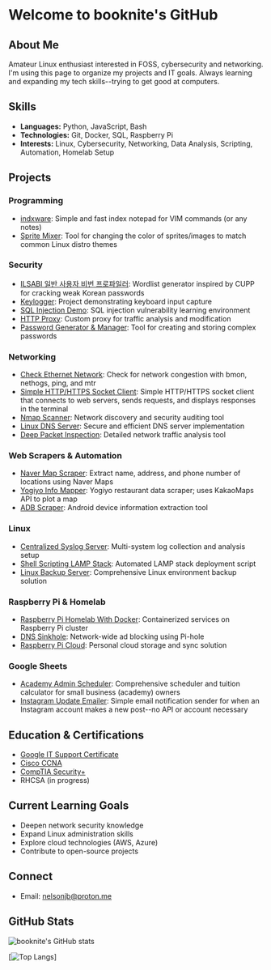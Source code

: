 # Welcome to booknite's GitHub

## About Me
Amateur Linux enthusiast interested in FOSS, cybersecurity and networking. I'm using this page to organize my projects and IT goals. Always learning and expanding my tech skills--trying to get good at computers.

## Skills
- **Languages:** Python, JavaScript, Bash
- **Technologies:** Git, Docker, SQL, Raspberry Pi
- **Interests:** Linux, Cybersecurity, Networking, Data Analysis, Scripting, Automation, Homelab Setup

## Projects

### Programming
- [indxware](https://github.com/booknite/indxware): Simple and fast index notepad for VIM commands (or any notes)
- [Sprite Mixer](https://github.com/booknite/sprite-mixer): Tool for changing the color of sprites/images to match common Linux distro themes

### Security
- [ILSABI 일반 사용자 비번 프로파일러](https://github.com/booknite/ilsabi): Wordlist generator inspired by CUPP for cracking weak Korean passwords
- [Keylogger](link-to-repo): Project demonstrating keyboard input capture
- [SQL Injection Demo](link-to-repo): SQL injection vulnerability learning environment
- [HTTP Proxy](link-to-repo): Custom proxy for traffic analysis and modification
- [Password Generator & Manager](link-to-repo): Tool for creating and storing complex passwords
  
### Networking
- [Check Ethernet Network](https://github.com/booknite/toolbox/blob/main/network/check-ethernet.md): Check for network congestion with bmon, nethogs, ping, and mtr
- [Simple HTTP/HTTPS Socket Client](https://github.com/booknite/simple-socket-client.git): Simple HTTP/HTTPS socket client that connects to web servers, sends requests, and displays responses in the terminal
- [Nmap Scanner](link-to-repo): Network discovery and security auditing tool
- [Linux DNS Server](link-to-repo): Secure and efficient DNS server implementation
- [Deep Packet Inspection](link-to-repo): Detailed network traffic analysis tool

### Web Scrapers & Automation
- [Naver Map Scraper](https://github.com/booknite/naver-scraper): Extract name, address, and phone number of locations using Naver Maps
- [Yogiyo Info Mapper](https://github.com/booknite/yogiyo-info-mapper): Yogiyo restaurant data scraper; uses KakaoMaps API to plot a map
- [ADB Scraper](link-to-repo): Android device information extraction tool

### Linux
- [Centralized Syslog Server](link-to-repo): Multi-system log collection and analysis setup
- [Shell Scripting LAMP Stack](link-to-repo): Automated LAMP stack deployment script
- [Linux Backup Server](link-to-repo): Comprehensive Linux environment backup solution

### Raspberry Pi & Homelab
- [Raspberry Pi Homelab With Docker](link-to-repo): Containerized services on Raspberry Pi cluster
- [DNS Sinkhole](link-to-repo): Network-wide ad blocking using Pi-hole
- [Raspberry Pi Cloud](link-to-repo): Personal cloud storage and sync solution

### Google Sheets
- [Academy Admin Scheduler](https://github.com/booknite/academy-admin-scheduler/tree/main): Comprehensive scheduler and tuition calculator for small business (academy) owners
- [Instagram Update Emailer](https://github.com/booknite/instagram-update-emailer): Simple email notification sender for when an Instagram account makes a new post--no API or account necessary

## Education & Certifications
- [Google IT Support Certificate](https://www.coursera.org/account/accomplishments/specialization/certificate/D5XG8HNZM5SE)
- [Cisco CCNA](https://www.credly.com/badges/2e94876a-96a0-41cf-8539-ea8fcdb6db5c/public_url)
- [CompTIA Security+](https://www.credly.com/badges/383c2474-f265-4451-8fa5-f3507ca6d012/public_url)
- RHCSA (in progress)

## Current Learning Goals
- Deepen network security knowledge
- Expand Linux administration skills
- Explore cloud technologies (AWS, Azure)
- Contribute to open-source projects

## Connect
- Email: [nelsonjb@proton.me](mailto:nelsonjb@proton.me)

## GitHub Stats
![booknite's GitHub stats](https://github-readme-stats.vercel.app/api?username=booknite&show_icons=true&theme=radical)

[![Top Langs](https://github-readme-stats.vercel.app/api/top-languages/?username=booknite&layout=compact&theme=radical)]
